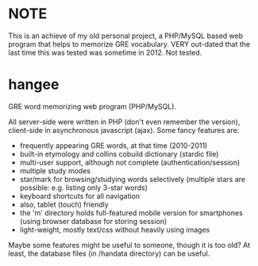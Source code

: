 # NOTE
This is an achieve of my old personal project, a PHP/MySQL based web program that helps to memorize GRE vocabulary.
VERY out-dated that the last time this was tested was sometime in 2012. Not tested.

# hangee
GRE word memorizing web program (PHP/MySQL).

All server-side were written in PHP (don't even remember the version), client-side in asynchronous javascript (ajax).
Some fancy features are:

- frequently appearing GRE words, at that time (2010-2011)
- built-in etymology and collins cobuild dictionary (stardic file)
- multi-user support, although not complete (authentication/session)
- multiple study modes
- star/mark for browsing/studying words selectively (multiple stars are possible: e.g. listing only 3-star words)
- keyboard shortcuts for all navigation
- also, tablet (touch) friendly
- the 'm' directory holds full-featured mobile version for smartphones (using browser database for storing session)
- light-weight, mostly text/css without heavily using images

Maybe some features might be useful to someone, though it is too old?
At least, the database files (in /handata directory) can be useful.
